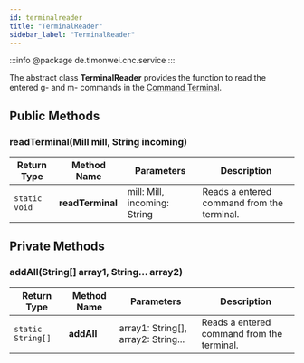```yaml
---
id: terminalreader
title: "TerminalReader"
sidebar_label: "TerminalReader"
---
```


:::info
@package de.timonwei.cnc.service
:::

The abstract class **TerminalReader** provides the function to read the entered g- and m- commands in the [Command Terminal](/docs/user/functionality#38-command-terminal).


## Public Methods

### readTerminal(Mill mill, String incoming)
| Return Type   | Method Name   | Parameters  | Description    |
| ------------- | ------------- | ----------- | -------------- |
| `static void`       | **readTerminal**      |      mill: Mill, incoming: String       | Reads a entered command from the terminal. |

## Private Methods

### addAll(String[] array1, String... array2)
| Return Type   | Method Name   | Parameters  | Description    |
| ------------- | ------------- | ----------- | -------------- |
| `static String[]`       | **addAll**      |       array1: String[], array2: String...       | Reads a entered command from the terminal. |